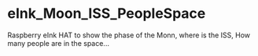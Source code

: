 # eInk_Moon_ISS_PeopleSpace
Raspberry eInk HAT to show the phase of the Monn, where is the ISS, How many people are in the space...
